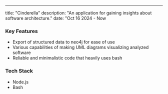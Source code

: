 ---
title: "Cinderella"
description: "An application for gaining insights about software architecture."
date: "Oct 16 2024 - Now
### Key Features
- Export of structured data to neo4j for ease of use
- Various capabilities of making UML diagrams visualizing analyzed software
- Reliable and minimalistic code that heavily uses bash

### Tech Stack
- Node.js
- Bash
